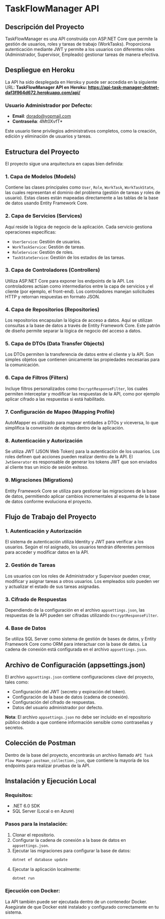 
# TaskFlowManager API

## Descripción del Proyecto

TaskFlowManager es una API construida con ASP.NET Core que permite la gestión de usuarios, roles y tareas de trabajo (WorkTasks). Proporciona autenticación mediante JWT y permite a los usuarios con diferentes roles (Administrador, Supervisor, Empleado) gestionar tareas de manera efectiva.

## Despliegue en Heroku

La API ha sido desplegada en Heroku y puede ser accedida en la siguiente URL:
**TaskFlowManager API en Heroku: https://api-task-manager-dotnet-daf3f964d672.herokuapp.com/api/**

### Usuario Administrador por Defecto:
- **Email**: dorado@yopmail.com
- **Contraseña**: 4Mt0XvfT*

Este usuario tiene privilegios administrativos completos, como la creación, edición y eliminación de usuarios y tareas.

## Estructura del Proyecto

El proyecto sigue una arquitectura en capas bien definida:

### 1. Capa de Modelos (Models)

Contiene las clases principales como `User`, `Role`, `WorkTask`, `WorkTaskState`, las cuales representan el dominio del problema (gestión de tareas y roles de usuario). Estas clases están mapeadas directamente a las tablas de la base de datos usando Entity Framework Core.

### 2. Capa de Servicios (Services)

Aquí reside la lógica de negocio de la aplicación. Cada servicio gestiona operaciones específicas:
- `UserService`: Gestión de usuarios.
- `WorkTaskService`: Gestión de tareas.
- `RoleService`: Gestión de roles.
- `TaskStateService`: Gestión de los estados de las tareas.

### 3. Capa de Controladores (Controllers)

Utiliza ASP.NET Core para exponer los endpoints de la API. Los controladores actúan como intermediarios entre la capa de servicios y el cliente (por ejemplo, el front-end). Los controladores manejan solicitudes HTTP y retornan respuestas en formato JSON.

### 4. Capa de Repositorios (Repositories)

Los repositorios encapsulan la lógica de acceso a datos. Aquí se utilizan consultas a la base de datos a través de Entity Framework Core. Este patrón de diseño permite separar la lógica de negocio del acceso a datos.

### 5. Capa de DTOs (Data Transfer Objects)

Los DTOs permiten la transferencia de datos entre el cliente y la API. Son simples objetos que contienen únicamente las propiedades necesarias para la comunicación.

### 6. Capa de Filtros (Filters)

Incluye filtros personalizados como `EncryptResponseFilter`, los cuales permiten interceptar y modificar las respuestas de la API, como por ejemplo aplicar cifrado a las respuestas si está habilitado.

### 7. Configuración de Mapeo (Mapping Profile)

AutoMapper es utilizado para mapear entidades a DTOs y viceversa, lo que simplifica la conversión de objetos dentro de la aplicación.

### 8. Autenticación y Autorización

Se utiliza JWT (JSON Web Token) para la autenticación de los usuarios. Los roles definen qué acciones pueden realizar dentro de la API. El `JwtGenerator` es responsable de generar los tokens JWT que son enviados al cliente tras un inicio de sesión exitoso.

### 9. Migraciones (Migrations)

Entity Framework Core se utiliza para gestionar las migraciones de la base de datos, permitiendo aplicar cambios incrementales al esquema de la base de datos conforme evoluciona el proyecto.

## Flujo de Trabajo del Proyecto

### 1. Autenticación y Autorización
El sistema de autenticación utiliza Identity y JWT para verificar a los usuarios. Según el rol asignado, los usuarios tendrán diferentes permisos para acceder y modificar datos en la API.

### 2. Gestión de Tareas
Los usuarios con los roles de Administrador y Supervisor pueden crear, modificar y asignar tareas a otros usuarios. Los empleados solo pueden ver y actualizar el estado de sus tareas asignadas.

### 3. Cifrado de Respuestas
Dependiendo de la configuración en el archivo `appsettings.json`, las respuestas de la API pueden ser cifradas utilizando `EncryptResponseFilter`.

### 4. Base de Datos
Se utiliza SQL Server como sistema de gestión de bases de datos, y Entity Framework Core como ORM para interactuar con la base de datos. La cadena de conexión está configurada en el archivo `appsettings.json`.

## Archivo de Configuración (appsettings.json)

El archivo `appsettings.json` contiene configuraciones clave del proyecto, tales como:
- Configuración del JWT (secreto y expiración del token).
- Configuración de la base de datos (cadena de conexión).
- Configuración del cifrado de respuestas.
- Datos del usuario administrador por defecto.

**Nota**: El archivo `appsettings.json` no debe ser incluido en el repositorio público debido a que contiene información sensible como contraseñas y secretos.

## Colección de Postman

Dentro de la base del proyecto, encontrarás un archivo llamado `API Task Flow Manager.postman_collection.json`, que contiene la mayoría de los endpoints para realizar pruebas de la API.

## Instalación y Ejecución Local

### Requisitos:
- .NET 6.0 SDK
- SQL Server (Local o en Azure)

### Pasos para la instalación:
1. Clonar el repositorio.
2. Configurar la cadena de conexión a la base de datos en `appsettings.json`.
3. Ejecutar las migraciones para configurar la base de datos:  
   ```bash
   dotnet ef database update
   ```
4. Ejecutar la aplicación localmente:  
   ```bash
   dotnet run
   ```

### Ejecución con Docker:
La API también puede ser ejecutada dentro de un contenedor Docker. Asegúrate de que Docker esté instalado y configurado correctamente en tu sistema.

